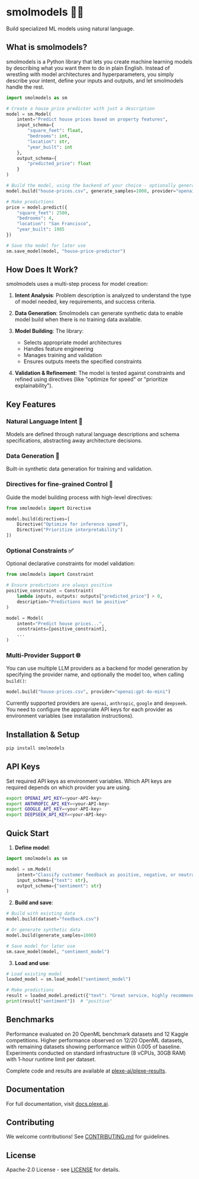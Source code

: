 # smolmodels 🤖✨

Build specialized ML models using natural language.

## What is smolmodels?

smolmodels is a Python library that lets you create machine learning models by describing what you want them to do in
plain English. Instead of wrestling with model architectures and hyperparameters, you simply describe your intent,
define your inputs and outputs, and let smolmodels handle the rest.

```python
import smolmodels as sm

# Create a house price predictor with just a description
model = sm.Model(
    intent="Predict house prices based on property features",
    input_schema={
        "square_feet": float,
        "bedrooms": int,
        "location": str,
        "year_built": int
    },
    output_schema={
        "predicted_price": float
    }
)

# Build the model, using the backend of your choice - optionally generate synthetic training data
model.build("house-prices.csv", generate_samples=1000, provider="openai:gpt-4o-mini")

# Make predictions
price = model.predict({
    "square_feet": 2500,
    "bedrooms": 4,
    "location": "San Francisco",
    "year_built": 1985
})

# Save the model for later use
sm.save_model(model, "house-price-predictor")
```

## How Does It Work?

smolmodels uses a multi-step process for model creation:

1. **Intent Analysis**: Problem description is analyzed to understand the type of model needed, key requirements, and
   success criteria.

2. **Data Generation**:  Smolmodels can generate synthetic data to enable model build when there is no training data
   available.

3. **Model Building**: The library:
    - Selects appropriate model architectures
    - Handles feature engineering
    - Manages training and validation
    - Ensures outputs meets the specified constraints

4. **Validation & Refinement**: The model is tested against constraints and refined using directives (like "optimize for
   speed" or "prioritize explainability").

## Key Features

### Natural Language Intent 📝

Models are defined through natural language descriptions and schema specifications, abstracting away architecture
decisions.

### Data Generation 🎲

Built-in synthetic data generation for training and validation.

### Directives for fine-grained Control 🎯

Guide the model building process with high-level directives:

```python
from smolmodels import Directive

model.build(directives=[
    Directive("Optimize for inference speed"),
    Directive("Prioritize interpretability")
])
```

### Optional Constraints ✅

Optional declarative constraints for model validation:

```python
from smolmodels import Constraint

# Ensure predictions are always positive
positive_constraint = Constraint(
    lambda inputs, outputs: outputs["predicted_price"] > 0,
    description="Predictions must be positive"
)

model = Model(
    intent="Predict house prices...",
    constraints=[positive_constraint],
    ...
)
```

### Multi-Provider Support 🌐

You can use multiple LLM providers as a backend for model generation by specifying the provider name, and optionally
the model too, when calling `build()`:

```python
model.build("house-prices.csv", provider="openai:gpt-4o-mini")
```

Currently supported providers are `openai`, `anthropic`, `google` and `deepseek`. You need to configure the
appropriate API keys for each provider as environment variables (see installation instructions).

## Installation & Setup

```bash
pip install smolmodels
```

## API Keys

Set required API keys as environment variables. Which API keys are required depends on which provider you are using.

```bash
export OPENAI_API_KEY=<your-API-key>
export ANTHROPIC_API_KEY=<your-API-key>
export GOOGLE_API_KEY=<your-API-key>
export DEEPSEEK_API_KEY=<your-API-key>
```

## Quick Start

1. **Define model**:

```python
import smolmodels as sm

model = sm.Model(
    intent="Classify customer feedback as positive, negative, or neutral",
    input_schema={"text": str},
    output_schema={"sentiment": str}
)
```

2. **Build and save**:

```python
# Build with existing data
model.build(dataset="feedback.csv")

# Or generate synthetic data
model.build(generate_samples=1000)

# Save model for later use
sm.save_model(model, "sentiment_model")
```

3. **Load and use**:

```python
# Load existing model
loaded_model = sm.load_model("sentiment_model")

# Make predictions
result = loaded_model.predict({"text": "Great service, highly recommend!"})
print(result["sentiment"])  # "positive"
```

## Benchmarks

Performance evaluated on 20 OpenML benchmark datasets and 12 Kaggle competitions. Higher performance observed on 12/20
OpenML datasets, with remaining datasets showing performance within 0.005 of baseline. Experiments conducted on standard
infrastructure (8 vCPUs, 30GB RAM) with 1-hour runtime limit per dataset.

Complete code and results are available at [plexe-ai/plexe-results](https://github.com/plexe-ai/plexe-results).

## Documentation

For full documentation, visit [docs.plexe.ai](https://docs.plexe.ai).

## Contributing

We welcome contributions! See [CONTRIBUTING.md](CONTRIBUTING.md) for guidelines.

## License

Apache-2.0 License - see [LICENSE](LICENSE) for details.
